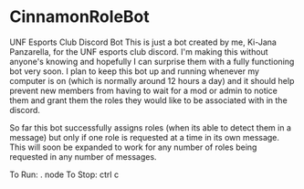 # CinnamonRoleBot
UNF Esports Club Discord Bot
This is just a bot created by me, Ki-Jana Panzarella, for the UNF esports club discord. I'm making this without anyone's knowing and hopefully I can surprise them with a fully functioning bot very soon. I plan to keep this bot up and running whenever my computer is on (which is normally around 12 hours a day) and it should help prevent new members from having to wait for a mod or admin to notice them and grant them the roles they would like to be associated with in the discord.

So far this bot successfully assigns roles (when its able to detect them in a message) but only if one role is requested at a time in its own message. This will soon be expanded to work for any number of roles being requested in any number of messages.

To Run:     . node
To Stop:    ctrl c
